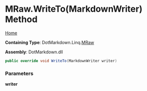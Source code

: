<a name="_top"></a>

# MRaw\.WriteTo\(MarkdownWriter\) Method

[Home](../../../../README.md#_top)

**Containing Type**: DotMarkdown\.Linq\.[MRaw](../README.md#_top)

**Assembly**: DotMarkdown\.dll

```csharp
public override void WriteTo(MarkdownWriter writer)
```

### Parameters

**writer**